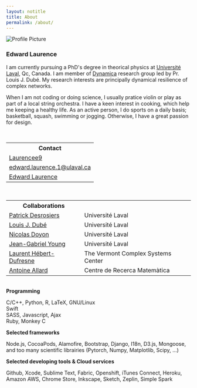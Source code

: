```yaml
---
layout: notitle
title: About
permalink: /about/
---
```

<link rel="stylesheet" href="/css/bootstrap.min.css">
<img src="{{ site.baseurl }}/assets/profile-picture.jpg" title="Profile Picture" class="profile">

### Edward Laurence

I am currently pursuing a PhD's degree in theorical physics at [Université Laval][ulaval], Qc, Canada. I am member of [Dynamica][dynamica] research group led by Pr. Louis J. Dubé. My research interests are principally dynamical resilience of complex networks. 


When I am not coding or doing science, I usually pratice violin or play as part of a local string orchestra. I have a keen interest in cooking, which help me keeping a healthy life. As an active person, I do sports on a daily basis; basketball, squash, swimming or jogging. Otherwise, I have a great passion for design.


[ulaval]: https://www.ulaval.ca
[dynamica]: http://www.dynamica.phy.ulaval.ca
<br>
<table cellspacing="0" cellpadding="0" class="table-about">
  <tr>
    <th>Contact</th>
  </tr>
  <tr>
    <td><a href="https://github.com/laurencee9"> <i class="fa fa-github"></i>Laurencee9</a></td>
   </tr>
  <tr class="even">
    <td><a href="mailto:edward.laurence.1@ulaval.ca"><i class="fa fa-envelope"></i>edward.laurence.1@ulaval.ca</a></td>
  </tr>
  <tr>
    <td><a href="
        https://scholar.google.ca/citations?user=6KFCHQoAAAAJ&amp;hl=en"><i class="fa fa-graduation-cap"></i>Edward Laurence</a></td>
  </tr>
</table>
<br>
<table cellspacing="0" cellpadding="0" class="table-about table-collabs">
  <tr>
    <th>Collaborations</th><th></th>
  </tr>
  <tr>
    <td><a href="http://patrickdesrosier4.wixsite.com/patrickdesrosiers">Patrick Desrosiers</a></td><td>Université Laval</td>
  </tr>
   <tr>
    <td><a href="http://www.dynamica.phy.ulaval.ca">Louis J. Dubé</a></td><td>Université Laval</td>
  </tr>
   <tr>
    <td><a href="https://www.mat.ulaval.ca/departement-et-professeurs/direction-personnel-et-etudiants/professeurs/fiche-de-professeur/show/doyon-nicolas/">Nicolas Doyon</a></td><td>Université Laval</td>
  </tr>
   <tr>
    <td><a href="http://www.jgyoung.ca">Jean-Gabriel Young</a></td><td>Université Laval</td>
  </tr>
   <tr>
    <td><a href="http://laurenthebertdufresne.github.io">Laurent Hébert-Dufresne</a></td><td>The Vermont Complex Systems Center</td>
  </tr>
  <tr>
    <td><a href="http://antoineallard.github.io">Antoine Allard</a></td><td>Centre de Recerca Matemàtica</td>
  </tr>
</table>
<br>

<div class="row">
  <div class="col-md-4">
    <b>Programming</b>
    <p>C/C++, Python, R, LaTeX, GNU/Linux<br>Swift<br>SASS, Javascript, Ajax <br>Ruby, Monkey C</p>
  </div>
  <div class="col-md-4">
    <b>Selected frameworks</b>
    <p>Node.js, CocoaPods, Alamofire, Bootstrap, Django, I18n, D3.js, Mongoose, and too many scientific librairies (Pytorch, Numpy, Matplotlib, Scipy, ...) </p>
  </div>
  <div class="col-md-4">
    <b>Selected developing tools & Cloud services</b>
    <p>Github, Xcode, Sublime Text, Fabric, Openshift, iTunes Connect, Heroku, Amazon AWS, Chrome Store, Inkscape, Sketch, Zeplin, Simple Spark</p>
  </div>
</div>
